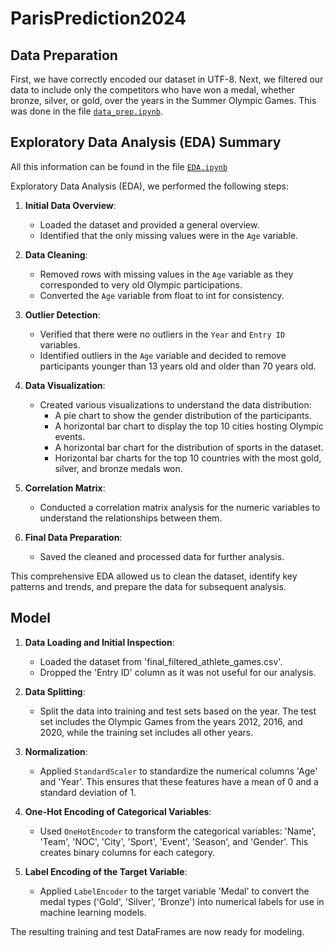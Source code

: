 # ParisPrediction2024

## Data Preparation

First, we have correctly encoded our dataset in UTF-8. Next, we filtered our data to include only the competitors who have won a medal, whether bronze, silver, or gold, over the years in the Summer Olympic Games. This was done in the file [`data_prep.ipynb`](./data_prep.ipynb).


## Exploratory Data Analysis (EDA) Summary

All this information can be found in the file  [`EDA.ipynb`](.EDA.ipynb)

 Exploratory Data Analysis (EDA), we performed the following steps:

1. **Initial Data Overview**:
   - Loaded the dataset and provided a general overview.
   - Identified that the only missing values were in the `Age` variable.

2. **Data Cleaning**:
   - Removed rows with missing values in the `Age` variable as they corresponded to very old Olympic participations.
   - Converted the `Age` variable from float to int for consistency.

3. **Outlier Detection**:
   - Verified that there were no outliers in the `Year` and `Entry ID` variables.
   - Identified outliers in the `Age` variable and decided to remove participants younger than 13 years old and older than 70 years old.

4. **Data Visualization**:
   - Created various visualizations to understand the data distribution:
     - A pie chart to show the gender distribution of the participants.
     - A horizontal bar chart to display the top 10 cities hosting Olympic events.
     - A horizontal bar chart for the distribution of sports in the dataset.
     - Horizontal bar charts for the top 10 countries with the most gold, silver, and bronze medals won.

5. **Correlation Matrix**:
   - Conducted a correlation matrix analysis for the numeric variables to understand the relationships between them.

6. **Final Data Preparation**:
   - Saved the cleaned and processed data for further analysis.

This comprehensive EDA allowed us to clean the dataset, identify key patterns and trends, and prepare the data for subsequent analysis.


## Model

1. **Data Loading and Initial Inspection**:
   - Loaded the dataset from 'final_filtered_athlete_games.csv'.
   - Dropped the 'Entry ID' column as it was not useful for our analysis.

2. **Data Splitting**:
   - Split the data into training and test sets based on the year. The test set includes the Olympic Games from the years 2012, 2016, and 2020, while the training set includes all other years.

3. **Normalization**:
   - Applied `StandardScaler` to standardize the numerical columns 'Age' and 'Year'. This ensures that these features have a mean of 0 and a standard deviation of 1.

4. **One-Hot Encoding of Categorical Variables**:
   - Used `OneHotEncoder` to transform the categorical variables: 'Name', 'Team', 'NOC', 'City', 'Sport', 'Event', 'Season', and 'Gender'. This creates binary columns for each category.

5. **Label Encoding of the Target Variable**:
   - Applied `LabelEncoder` to the target variable 'Medal' to convert the medal types ('Gold', 'Silver', 'Bronze') into numerical labels for use in machine learning models.

The resulting training and test DataFrames are now ready for modeling.
